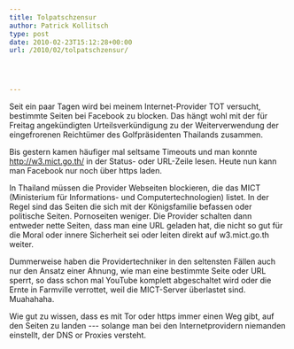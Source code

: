 ```yaml
---
title: Tolpatschzensur
author: Patrick Kollitsch
type: post
date: 2010-02-23T15:12:28+00:00
url: /2010/02/tolpatschzensur/




---
```

Seit ein paar Tagen wird bei meinem Internet-Provider <span class="caps">TOT</span> versucht, bestimmte Seiten bei Facebook zu blocken. Das hängt wohl mit der für Freitag angekündigten Urteilsverkündigung zu der Weiterverwendung der eingefrorenen Reichtümer des Golfpräsidenten Thailands zusammen. 

Bis gestern kamen häufiger mal seltsame Timeouts und man konnte http://w3.mict.go.th/ in der Status- oder <span class="caps">URL</span>-Zeile lesen. Heute nun kann man Facebook nur noch über https laden. 

In Thailand müssen die Provider Webseiten blockieren, die das <span class="caps">MICT</span> (Ministerium für Informations- und Computertechnologien) listet. In der Regel sind das Seiten die sich mit der Königsfamilie befassen oder politische Seiten. Pornoseiten weniger. Die Provider schalten dann entweder nette Seiten, dass man eine <span class="caps">URL</span> geladen hat, die nicht so gut für die Moral oder innere Sicherheit sei oder leiten direkt auf w3.mict.go.th weiter. 

Dummerweise haben die Providertechniker in den seltensten Fällen auch nur den Ansatz einer Ahnung, wie man eine bestimmte Seite oder <span class="caps">URL</span> sperrt, so dass schon mal YouTube komplett abgeschaltet wird oder die Ernte in Farmville verrottet, weil die <span class="caps">MICT</span>-Server überlastet sind. Muahahaha.

Wie gut zu wissen, dass es mit Tor oder https immer einen Weg gibt, auf den Seiten zu landen --- solange man bei den Internetprovidern niemanden einstellt, der <span class="caps">DNS</span> or Proxies versteht.